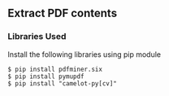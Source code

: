 
## Extract PDF contents

### Libraries Used
Install the following libraries using pip module

```
$ pip install pdfminer.six
$ pip install pymupdf
$ pip install "camelot-py[cv]"
```

